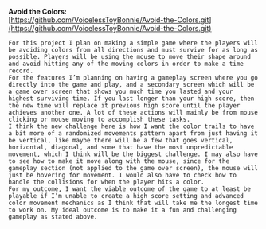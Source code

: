 **Avoid the Colors:**  
[https://github.com/VoicelessToyBonnie/Avoid-the-Colors.git](https://github.com/VoicelessToyBonnie/Avoid-the-Colors.git)

	For this project I plan on making a simple game where the players will be avoiding colors from all directions and must survive for as long as possible. Players will be using the mouse to move their shape around and avoid hitting any of the moving colors in order to make a time record.  
	For the features I’m planning on having a gameplay screen where you go directly into the game and play, and a secondary screen which will be a game over screen that shows you much time you lasted and your highest surviving time. If you last longer than your high score, then the new time will replace it previous high score until the player achieves another one. A lot of these actions will mainly be from mouse clicking or mouse moving to accomplish these tasks.  
	I think the new challenge here is how I want the color trails to have a bit more of a randomized movements pattern apart from just having it be vertical, like maybe there will be a few that goes vertical, horizontal, diagonal, and some that have the most unpredictable movement, which I think will be the biggest challenge. I may also have to see how to make it move along with the mouse, since for the gameplay section (not applied to the game over screen), the mouse will just be hovering for movement. I would also have to check how to handle the collisions for when the player hits a color.  
	For my outcome, I want the viable outcome of the game to at least be playable if I’m unable to create a high score setting and advanced color movement mechanics as I think that will take me the longest time to work on. My ideal outcome is to make it a fun and challenging gameplay as stated above.


